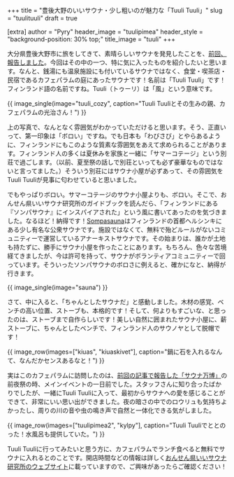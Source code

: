 +++
title = "豊後大野のいいサウナ・少し粗いのが魅力な「Tuuli Tuuli」"
slug = "tuulituuli"
draft = true

[extra]
author = "Pyry"
header_image = "tuulipimea"
header_style = "background-position: 30% top;"
title_image = "tuuli"
+++

大分県豊後大野市に旅をしてきて、素晴らしいサウナを発見したことを、[前回、報告しました](@/2021-07-30-bungo-oono/index.md)。今回はその中の一つ、特に気に入ったものを紹介したいと思います。なんと、銭湯にも温泉施設にも付いているサウナではなく、食堂・喫茶店・民宿であるカフェパラムの庭にあったサウナです！名前は「Tuuli Tuuli」です！フィンランド語の名前ですね。Tuuli（トゥーリ）は「風」という意味です。

<!-- more -->

{{ image_single(image="tuuli_cozy", caption="Tuuli Tuuliとその生みの親、カフェパラムの光治さん！") }}

上の写真で、なんとなく雰囲気がわかっていただけると思います。そう、正直いって、第一印象は「ボロい」ですね。でも日本も「わびさび」とやらあるように、フィンランドにもこのような質素な雰囲気をあえて求められることがあります。フィンランド人の多くは夏休みを家族と一緒に「サマーコテージ」という別荘で過ごします。（以前、夏至祭の話しで別荘といっても必ず豪華なものではないと言ってました。）そういう別荘にはサウナ小屋が必ずあって、その雰囲気をTuuli Tuuliが見事に匂わせていると思いました。

でもやっぱりボロい。サマーコテージのサウナ小屋よりも、ボロい。そこで、おんせん県いいサウナ研究所のガイドブックを読んだら、「フィンランドにある『ソンパサウナ』にインスパイアされた」という風に書いてあったのを気づきました。なるほど！納得です！[Sompasauna](http://www.sompasauna.fi)はフィンランドの首都ヘルシンキにある少し有名な公衆サウナです。施設ではなくて、無料で殆どルールがないコミュニティーで運営しているアナーキストサウナです。その始まりは、誰かが土地も持たずに、勝手にサウナ小屋を作ったことにあります。もちろん、色々な苦境経てきましたが、今は許可を持って、サウナがボランティアコミュニティーで回っています。そういったソンパサウナのボロさに例えると、確かになと、納得が行きます。

{{ image_single(image="sauna") }}

さて、中に入ると、「ちゃんとしたサウナだ」と感動しました。木材の感覚、ベンチの高い位置、ストーブも、本格的です！そして、何よりもすごいな、と思ったのは、ストーブまで自作らしいです！美しい自然に囲まれたサウナ小屋に、薪ストーブに、ちゃんとしたベンチで、フィンランド人のサウノヤとして脱帽です！

{{ image_row(images=["kiuas", "kiuaskivet"], caption="鍋に石を入れるなんて、なんだかセンスあるなと！") }}

実はこのカフェパラムに訪問したのは、[前回の記事で報告した「サウナ万博」](@/2021-07-30-bungo-oono/index.md)の前夜祭の時、メインイベントの一日前でした。スタッフさんに知り合ったばかりでしたが、一緒にTuuli Tuuliに入って、最初からサウナへの愛を感じることができて、非常にいい思い出ができました。夜の暗さの中でのロウリュも気持ちよかったし、周りの川の音や虫の鳴き声で自然と一体化できる気がしました。

{{ image_row(images=["tuulipimea2", "kylpy"], caption="Tuuli Tuuliでととのった！水風呂も提供していた。") }}

Tuuli Tuuliに行ってみたいと思う方に、カフェパラムでランチ食べると無料でサウナに入れるとのことです。開店時間などの情報は詳しく[おんせん県いいサウナ研究所のウェブサイト](https://iisaunalab.com/tuulituuli)に載っていますので、ご興味があったらご確認ください！